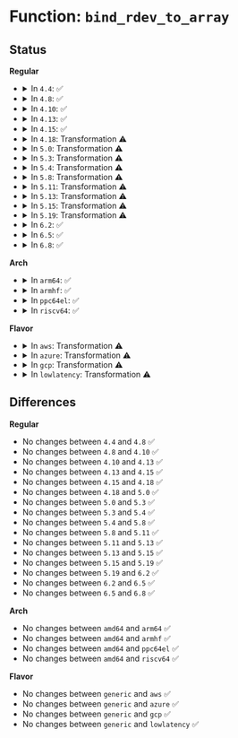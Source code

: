 # Function: <code>bind_rdev_to_array</code>

## Status
<b>Regular</b>
<ul>
<li>
<details>
<summary>In <code>4.4</code>: ✅</summary>

```c
int bind_rdev_to_array(struct md_rdev *rdev, struct mddev *mddev);
```

**Collision:** Unique Static

**Inline:** No

**Transformation:** False

**Instances:**

```
In drivers/md/md.c (ffffffff8168ffb0)
Location: drivers/md/md.c:2049
Inline: False
Direct callers:
  - drivers/md/md.c:new_dev_store
  - drivers/md/md.c:add_new_disk
  - drivers/md/md.c:add_new_disk
  - drivers/md/md.c:md_ioctl
  - drivers/md/md.c:md_ioctl
```
**Symbols:**

```
ffffffff8168ffb0-ffffffff8169025e: bind_rdev_to_array (STB_LOCAL)
```
</details>
</li>
<li>
<details>
<summary>In <code>4.8</code>: ✅</summary>

```c
int bind_rdev_to_array(struct md_rdev *rdev, struct mddev *mddev);
```

**Collision:** Unique Static

**Inline:** No

**Transformation:** False

**Instances:**

```
In drivers/md/md.c (ffffffff816f0c60)
Location: drivers/md/md.c:2046
Inline: False
Direct callers:
  - drivers/md/md.c:md_ioctl
  - drivers/md/md.c:md_ioctl
  - drivers/md/md.c:add_new_disk
  - drivers/md/md.c:add_new_disk
  - drivers/md/md.c:new_dev_store
```
**Symbols:**

```
ffffffff816f0c60-ffffffff816f0f45: bind_rdev_to_array (STB_LOCAL)
```
</details>
</li>
<li>
<details>
<summary>In <code>4.10</code>: ✅</summary>

```c
int bind_rdev_to_array(struct md_rdev *rdev, struct mddev *mddev);
```

**Collision:** Unique Static

**Inline:** No

**Transformation:** False

**Instances:**

```
In drivers/md/md.c (ffffffff817224f0)
Location: drivers/md/md.c:2082
Inline: False
Direct callers:
  - drivers/md/md.c:md_ioctl
  - drivers/md/md.c:md_ioctl
  - drivers/md/md.c:add_new_disk
  - drivers/md/md.c:add_new_disk
  - drivers/md/md.c:new_dev_store
```
**Symbols:**

```
ffffffff817224f0-ffffffff817227fe: bind_rdev_to_array (STB_LOCAL)
```
</details>
</li>
<li>
<details>
<summary>In <code>4.13</code>: ✅</summary>

```c
int bind_rdev_to_array(struct md_rdev *rdev, struct mddev *mddev);
```

**Collision:** Unique Static

**Inline:** No

**Transformation:** False

**Instances:**

```
In drivers/md/md.c (ffffffff8173ec20)
Location: drivers/md/md.c:2113
Inline: False
Direct callers:
  - drivers/md/md.c:md_ioctl
  - drivers/md/md.c:md_ioctl
  - drivers/md/md.c:add_new_disk
  - drivers/md/md.c:add_new_disk
  - drivers/md/md.c:new_dev_store
```
**Symbols:**

```
ffffffff8173ec20-ffffffff8173ef53: bind_rdev_to_array (STB_LOCAL)
```
</details>
</li>
<li>
<details>
<summary>In <code>4.15</code>: ✅</summary>

```c
int bind_rdev_to_array(struct md_rdev *rdev, struct mddev *mddev);
```

**Collision:** Unique Static

**Inline:** No

**Transformation:** False

**Instances:**

```
In drivers/md/md.c (ffffffff817b0bf0)
Location: drivers/md/md.c:2160
Inline: False
Direct callers:
  - drivers/md/md.c:md_ioctl
  - drivers/md/md.c:md_ioctl
  - drivers/md/md.c:add_new_disk
  - drivers/md/md.c:add_new_disk
  - drivers/md/md.c:new_dev_store
```
**Symbols:**

```
ffffffff817b0bf0-ffffffff817b0f23: bind_rdev_to_array (STB_LOCAL)
```
</details>
</li>
<li>
<details>
<summary>In <code>4.18</code>: Transformation ⚠️</summary>

```c
int bind_rdev_to_array(struct md_rdev *rdev, struct mddev *mddev);
```

**Collision:** Unique Static

**Inline:** No

**Transformation:** True

**Instances:**

```
In drivers/md/md.c (0)
Location: drivers/md/md.c:2175
Inline: False
Direct callers:
  - drivers/md/md.c:md_ioctl
  - drivers/md/md.c:md_ioctl
  - drivers/md/md.c:add_new_disk
  - drivers/md/md.c:add_new_disk
  - drivers/md/md.c:add_new_disk
  - drivers/md/md.c:new_dev_store
```
**Symbols:**

```
ffffffff817f4e90-ffffffff817f5173: bind_rdev_to_array (STB_LOCAL)
ffffffff8180003c-ffffffff81800094: bind_rdev_to_array.cold.81 (STB_LOCAL)
```
</details>
</li>
<li>
<details>
<summary>In <code>5.0</code>: Transformation ⚠️</summary>

```c
int bind_rdev_to_array(struct md_rdev *rdev, struct mddev *mddev);
```

**Collision:** Unique Static

**Inline:** No

**Transformation:** True

**Instances:**

```
In drivers/md/md.c (0)
Location: drivers/md/md.c:2166
Inline: False
Direct callers:
  - drivers/md/md.c:md_ioctl
  - drivers/md/md.c:md_ioctl
  - drivers/md/md.c:add_new_disk
  - drivers/md/md.c:add_new_disk
  - drivers/md/md.c:add_new_disk
  - drivers/md/md.c:new_dev_store
```
**Symbols:**

```
ffffffff818210a0-ffffffff81821383: bind_rdev_to_array (STB_LOCAL)
ffffffff8182c262-ffffffff8182c2ba: bind_rdev_to_array.cold.81 (STB_LOCAL)
```
</details>
</li>
<li>
<details>
<summary>In <code>5.3</code>: Transformation ⚠️</summary>

```c
int bind_rdev_to_array(struct md_rdev *rdev, struct mddev *mddev);
```

**Collision:** Unique Static

**Inline:** No

**Transformation:** True

**Instances:**

```
In drivers/md/md.c (0)
Location: drivers/md/md.c:2225
Inline: False
Direct callers:
  - drivers/md/md.c:md_ioctl
  - drivers/md/md.c:add_new_disk
  - drivers/md/md.c:add_new_disk
  - drivers/md/md.c:add_new_disk
  - drivers/md/md.c:autorun_devices
  - drivers/md/md.c:new_dev_store
```
**Symbols:**

```
ffffffff818634c0-ffffffff818637a1: bind_rdev_to_array (STB_LOCAL)
ffffffff8186e786-ffffffff8186e7e0: bind_rdev_to_array.cold (STB_LOCAL)
```
</details>
</li>
<li>
<details>
<summary>In <code>5.4</code>: Transformation ⚠️</summary>

```c
int bind_rdev_to_array(struct md_rdev *rdev, struct mddev *mddev);
```

**Collision:** Unique Static

**Inline:** No

**Transformation:** True

**Instances:**

```
In drivers/md/md.c (0)
Location: drivers/md/md.c:2279
Inline: False
Direct callers:
  - drivers/md/md.c:md_ioctl
  - drivers/md/md.c:add_new_disk
  - drivers/md/md.c:add_new_disk
  - drivers/md/md.c:add_new_disk
  - drivers/md/md.c:autorun_devices
  - drivers/md/md.c:new_dev_store
```
**Symbols:**

```
ffffffff81895210-ffffffff818954f1: bind_rdev_to_array (STB_LOCAL)
ffffffff818a0589-ffffffff818a05e3: bind_rdev_to_array.cold (STB_LOCAL)
```
</details>
</li>
<li>
<details>
<summary>In <code>5.8</code>: Transformation ⚠️</summary>

```c
int bind_rdev_to_array(struct md_rdev *rdev, struct mddev *mddev);
```

**Collision:** Unique Static

**Inline:** No

**Transformation:** True

**Instances:**

```
In drivers/md/md.c (0)
Location: drivers/md/md.c:2405
Inline: False
Direct callers:
  - drivers/md/md.c:hot_add_disk
  - drivers/md/md.c:add_new_disk
  - drivers/md/md.c:add_new_disk
  - drivers/md/md.c:add_new_disk
  - drivers/md/md.c:autorun_devices
  - drivers/md/md.c:new_dev_store
```
**Symbols:**

```
ffffffff81969500-ffffffff819697e1: bind_rdev_to_array (STB_LOCAL)
ffffffff81970d28-ffffffff81970d82: bind_rdev_to_array.cold (STB_LOCAL)
```
</details>
</li>
<li>
<details>
<summary>In <code>5.11</code>: Transformation ⚠️</summary>

```c
int bind_rdev_to_array(struct md_rdev *rdev, struct mddev *mddev);
```

**Collision:** Unique Static

**Inline:** No

**Transformation:** True

**Instances:**

```
In drivers/md/md.c (0)
Location: drivers/md/md.c:2420
Inline: False
Direct callers:
  - drivers/md/md.c:hot_add_disk
  - drivers/md/md.c:md_add_new_disk
  - drivers/md/md.c:md_add_new_disk
  - drivers/md/md.c:md_add_new_disk
  - drivers/md/md.c:autorun_devices
  - drivers/md/md.c:new_dev_store
```
**Symbols:**

```
ffffffff81970010-ffffffff81970367: bind_rdev_to_array (STB_LOCAL)
ffffffff81c26e13-ffffffff81c26e6b: bind_rdev_to_array.cold (STB_LOCAL)
```
</details>
</li>
<li>
<details>
<summary>In <code>5.13</code>: Transformation ⚠️</summary>

```c
int bind_rdev_to_array(struct md_rdev *rdev, struct mddev *mddev);
```

**Collision:** Unique Static

**Inline:** No

**Transformation:** True

**Instances:**

```
In drivers/md/md.c (0)
Location: drivers/md/md.c:2385
Inline: False
Direct callers:
  - drivers/md/md.c:hot_add_disk
  - drivers/md/md.c:md_add_new_disk
  - drivers/md/md.c:md_add_new_disk
  - drivers/md/md.c:md_add_new_disk
  - drivers/md/md.c:autorun_devices
  - drivers/md/md.c:new_dev_store
```
**Symbols:**

```
ffffffff81953f50-ffffffff819542ba: bind_rdev_to_array (STB_LOCAL)
ffffffff81c18fc4-ffffffff81c1901c: bind_rdev_to_array.cold (STB_LOCAL)
```
</details>
</li>
<li>
<details>
<summary>In <code>5.15</code>: Transformation ⚠️</summary>

```c
int bind_rdev_to_array(struct md_rdev *rdev, struct mddev *mddev);
```

**Collision:** Unique Static

**Inline:** No

**Transformation:** True

**Instances:**

```
In drivers/md/md.c (0)
Location: drivers/md/md.c:2395
Inline: False
Direct callers:
  - drivers/md/md.c:hot_add_disk
  - drivers/md/md.c:md_add_new_disk
  - drivers/md/md.c:md_add_new_disk
  - drivers/md/md.c:md_add_new_disk
  - drivers/md/md.c:autorun_devices
  - drivers/md/md.c:new_dev_store
```
**Symbols:**

```
ffffffff819f9520-ffffffff819f988a: bind_rdev_to_array (STB_LOCAL)
ffffffff81d285a1-ffffffff81d285f9: bind_rdev_to_array.cold (STB_LOCAL)
```
</details>
</li>
<li>
<details>
<summary>In <code>5.19</code>: Transformation ⚠️</summary>

```c
int bind_rdev_to_array(struct md_rdev *rdev, struct mddev *mddev);
```

**Collision:** Unique Static

**Inline:** No

**Transformation:** True

**Instances:**

```
In drivers/md/md.c (0)
Location: drivers/md/md.c:2389
Inline: False
Direct callers:
  - drivers/md/md.c:hot_add_disk
  - drivers/md/md.c:md_add_new_disk
  - drivers/md/md.c:md_add_new_disk
  - drivers/md/md.c:md_add_new_disk
  - drivers/md/md.c:autorun_devices
  - drivers/md/md.c:new_dev_store
```
**Symbols:**

```
ffffffff81b60a10-ffffffff81b60d7d: bind_rdev_to_array (STB_LOCAL)
ffffffff81ef4630-ffffffff81ef4682: bind_rdev_to_array.cold (STB_LOCAL)
```
</details>
</li>
<li>
<details>
<summary>In <code>6.2</code>: ✅</summary>

```c
int bind_rdev_to_array(struct md_rdev *rdev, struct mddev *mddev);
```

**Collision:** Unique Static

**Inline:** No

**Transformation:** False

**Instances:**

```
In drivers/md/md.c (ffffffff81cfac50)
Location: drivers/md/md.c:2380
Inline: False
Direct callers:
  - drivers/md/md.c:hot_add_disk
  - drivers/md/md.c:md_add_new_disk
  - drivers/md/md.c:md_add_new_disk
  - drivers/md/md.c:md_add_new_disk
  - drivers/md/md.c:autorun_devices
  - drivers/md/md.c:new_dev_store
```
**Symbols:**

```
ffffffff81cfac50-ffffffff81cfb02a: bind_rdev_to_array (STB_LOCAL)
```
</details>
</li>
<li>
<details>
<summary>In <code>6.5</code>: ✅</summary>

```c
int bind_rdev_to_array(struct md_rdev *rdev, struct mddev *mddev);
```

**Collision:** Unique Static

**Inline:** No

**Transformation:** False

**Instances:**

```
In drivers/md/md.c (ffffffff81d615f0)
Location: drivers/md/md.c:2356
Inline: False
Direct callers:
  - drivers/md/md.c:hot_add_disk
  - drivers/md/md.c:md_add_new_disk
  - drivers/md/md.c:md_add_new_disk
  - drivers/md/md.c:md_add_new_disk
  - drivers/md/md.c:autorun_devices
  - drivers/md/md.c:new_dev_store
```
**Symbols:**

```
ffffffff81d615f0-ffffffff81d619cd: bind_rdev_to_array (STB_LOCAL)
```
</details>
</li>
<li>
<details>
<summary>In <code>6.8</code>: ✅</summary>

```c
int bind_rdev_to_array(struct md_rdev *rdev, struct mddev *mddev);
```

**Collision:** Unique Static

**Inline:** No

**Transformation:** False

**Instances:**

```
In drivers/md/md.c (ffffffff81e187f0)
Location: drivers/md/md.c:2486
Inline: False
Direct callers:
  - drivers/md/md.c:hot_add_disk
  - drivers/md/md.c:md_add_new_disk
  - drivers/md/md.c:md_add_new_disk
  - drivers/md/md.c:md_add_new_disk
  - drivers/md/md.c:autorun_devices
  - drivers/md/md.c:new_dev_store
```
**Symbols:**

```
ffffffff81e187f0-ffffffff81e18bd1: bind_rdev_to_array (STB_LOCAL)
```
</details>
</li>
</ul>
<b>Arch</b>
<ul>
<li>
<details>
<summary>In <code>arm64</code>: ✅</summary>

```c
int bind_rdev_to_array(struct md_rdev *rdev, struct mddev *mddev);
```

**Collision:** Unique Static

**Inline:** No

**Transformation:** False

**Instances:**

```
In drivers/md/md.c (ffff800010aea0d0)
Location: drivers/md/md.c:2279
Inline: False
Direct callers:
  - drivers/md/md.c:md_ioctl
  - drivers/md/md.c:add_new_disk
  - drivers/md/md.c:add_new_disk
  - drivers/md/md.c:add_new_disk
  - drivers/md/md.c:autorun_devices
  - drivers/md/md.c:new_dev_store
```
**Symbols:**

```
ffff800010aea0d0-ffff800010aea3dc: bind_rdev_to_array (STB_LOCAL)
```
</details>
</li>
<li>
<details>
<summary>In <code>armhf</code>: ✅</summary>

```c
int bind_rdev_to_array(struct md_rdev *rdev, struct mddev *mddev);
```

**Collision:** Unique Static

**Inline:** No

**Transformation:** False

**Instances:**

```
In drivers/md/md.c (c0bcc0dc)
Location: drivers/md/md.c:2279
Inline: False
Direct callers:
  - drivers/md/md.c:md_ioctl
  - drivers/md/md.c:md_ioctl
  - drivers/md/md.c:add_new_disk
  - drivers/md/md.c:add_new_disk
  - drivers/md/md.c:add_new_disk
  - drivers/md/md.c:new_dev_store
```
**Symbols:**

```
c0bcc0dc-c0bcc424: bind_rdev_to_array (STB_LOCAL)
```
</details>
</li>
<li>
<details>
<summary>In <code>ppc64el</code>: ✅</summary>

```c
int bind_rdev_to_array(struct md_rdev *rdev, struct mddev *mddev);
```

**Collision:** Unique Static

**Inline:** No

**Transformation:** False

**Instances:**

```
In drivers/md/md.c (c000000000bd5e50)
Location: drivers/md/md.c:2279
Inline: False
Direct callers:
  - drivers/md/md.c:md_ioctl
  - drivers/md/md.c:md_ioctl
  - drivers/md/md.c:add_new_disk
  - drivers/md/md.c:add_new_disk
  - drivers/md/md.c:add_new_disk
  - drivers/md/md.c:new_dev_store
```
**Symbols:**

```
c000000000bd5e50-c000000000bd625c: bind_rdev_to_array (STB_LOCAL)
```
</details>
</li>
<li>
<details>
<summary>In <code>riscv64</code>: ✅</summary>

```c
int bind_rdev_to_array(struct md_rdev *rdev, struct mddev *mddev);
```

**Collision:** Unique Static

**Inline:** No

**Transformation:** False

**Instances:**

```
In drivers/md/md.c (ffffffe0006dd9e8)
Location: drivers/md/md.c:2279
Inline: False
Direct callers:
  - drivers/md/md.c:md_ioctl
  - drivers/md/md.c:md_ioctl
  - drivers/md/md.c:add_new_disk
  - drivers/md/md.c:add_new_disk
  - drivers/md/md.c:new_dev_store
```
**Symbols:**

```
ffffffe0006dd9e8-ffffffe0006ddc6c: bind_rdev_to_array (STB_LOCAL)
```
</details>
</li>
</ul>
<b>Flavor</b>
<ul>
<li>
<details>
<summary>In <code>aws</code>: Transformation ⚠️</summary>

```c
int bind_rdev_to_array(struct md_rdev *rdev, struct mddev *mddev);
```

**Collision:** Unique Static

**Inline:** No

**Transformation:** True

**Instances:**

```
In drivers/md/md.c (0)
Location: drivers/md/md.c:2279
Inline: False
Direct callers:
  - drivers/md/md.c:md_ioctl
  - drivers/md/md.c:add_new_disk
  - drivers/md/md.c:add_new_disk
  - drivers/md/md.c:add_new_disk
  - drivers/md/md.c:autorun_devices
  - drivers/md/md.c:new_dev_store
```
**Symbols:**

```
ffffffff8183b090-ffffffff8183b371: bind_rdev_to_array (STB_LOCAL)
ffffffff81846409-ffffffff81846463: bind_rdev_to_array.cold (STB_LOCAL)
```
</details>
</li>
<li>
<details>
<summary>In <code>azure</code>: Transformation ⚠️</summary>

```c
int bind_rdev_to_array(struct md_rdev *rdev, struct mddev *mddev);
```

**Collision:** Unique Static

**Inline:** No

**Transformation:** True

**Instances:**

```
In drivers/md/md.c (0)
Location: drivers/md/md.c:2279
Inline: False
Direct callers:
  - drivers/md/md.c:md_ioctl
  - drivers/md/md.c:add_new_disk
  - drivers/md/md.c:add_new_disk
  - drivers/md/md.c:add_new_disk
  - drivers/md/md.c:autorun_devices
  - drivers/md/md.c:new_dev_store
```
**Symbols:**

```
ffffffff81802700-ffffffff818029e1: bind_rdev_to_array (STB_LOCAL)
ffffffff8180da69-ffffffff8180dac3: bind_rdev_to_array.cold (STB_LOCAL)
```
</details>
</li>
<li>
<details>
<summary>In <code>gcp</code>: Transformation ⚠️</summary>

```c
int bind_rdev_to_array(struct md_rdev *rdev, struct mddev *mddev);
```

**Collision:** Unique Static

**Inline:** No

**Transformation:** True

**Instances:**

```
In drivers/md/md.c (0)
Location: drivers/md/md.c:2279
Inline: False
Direct callers:
  - drivers/md/md.c:md_ioctl
  - drivers/md/md.c:add_new_disk
  - drivers/md/md.c:add_new_disk
  - drivers/md/md.c:add_new_disk
  - drivers/md/md.c:autorun_devices
  - drivers/md/md.c:new_dev_store
```
**Symbols:**

```
ffffffff8188a6c0-ffffffff8188a9a1: bind_rdev_to_array (STB_LOCAL)
ffffffff81895a39-ffffffff81895a93: bind_rdev_to_array.cold (STB_LOCAL)
```
</details>
</li>
<li>
<details>
<summary>In <code>lowlatency</code>: Transformation ⚠️</summary>

```c
int bind_rdev_to_array(struct md_rdev *rdev, struct mddev *mddev);
```

**Collision:** Unique Static

**Inline:** No

**Transformation:** True

**Instances:**

```
In drivers/md/md.c (0)
Location: drivers/md/md.c:2279
Inline: False
Direct callers:
  - drivers/md/md.c:md_ioctl
  - drivers/md/md.c:add_new_disk
  - drivers/md/md.c:add_new_disk
  - drivers/md/md.c:add_new_disk
  - drivers/md/md.c:autorun_devices
  - drivers/md/md.c:new_dev_store
```
**Symbols:**

```
ffffffff818a9540-ffffffff818a982b: bind_rdev_to_array (STB_LOCAL)
ffffffff818b23ab-ffffffff818b2405: bind_rdev_to_array.cold (STB_LOCAL)
```
</details>
</li>
</ul>

## Differences
<b>Regular</b>
<ul>
<li>
No changes between <code>4.4</code> and <code>4.8</code> ✅
</li>
<li>
No changes between <code>4.8</code> and <code>4.10</code> ✅
</li>
<li>
No changes between <code>4.10</code> and <code>4.13</code> ✅
</li>
<li>
No changes between <code>4.13</code> and <code>4.15</code> ✅
</li>
<li>
No changes between <code>4.15</code> and <code>4.18</code> ✅
</li>
<li>
No changes between <code>4.18</code> and <code>5.0</code> ✅
</li>
<li>
No changes between <code>5.0</code> and <code>5.3</code> ✅
</li>
<li>
No changes between <code>5.3</code> and <code>5.4</code> ✅
</li>
<li>
No changes between <code>5.4</code> and <code>5.8</code> ✅
</li>
<li>
No changes between <code>5.8</code> and <code>5.11</code> ✅
</li>
<li>
No changes between <code>5.11</code> and <code>5.13</code> ✅
</li>
<li>
No changes between <code>5.13</code> and <code>5.15</code> ✅
</li>
<li>
No changes between <code>5.15</code> and <code>5.19</code> ✅
</li>
<li>
No changes between <code>5.19</code> and <code>6.2</code> ✅
</li>
<li>
No changes between <code>6.2</code> and <code>6.5</code> ✅
</li>
<li>
No changes between <code>6.5</code> and <code>6.8</code> ✅
</li>
</ul>
<b>Arch</b>
<ul>
<li>
No changes between <code>amd64</code> and <code>arm64</code> ✅
</li>
<li>
No changes between <code>amd64</code> and <code>armhf</code> ✅
</li>
<li>
No changes between <code>amd64</code> and <code>ppc64el</code> ✅
</li>
<li>
No changes between <code>amd64</code> and <code>riscv64</code> ✅
</li>
</ul>
<b>Flavor</b>
<ul>
<li>
No changes between <code>generic</code> and <code>aws</code> ✅
</li>
<li>
No changes between <code>generic</code> and <code>azure</code> ✅
</li>
<li>
No changes between <code>generic</code> and <code>gcp</code> ✅
</li>
<li>
No changes between <code>generic</code> and <code>lowlatency</code> ✅
</li>
</ul>

